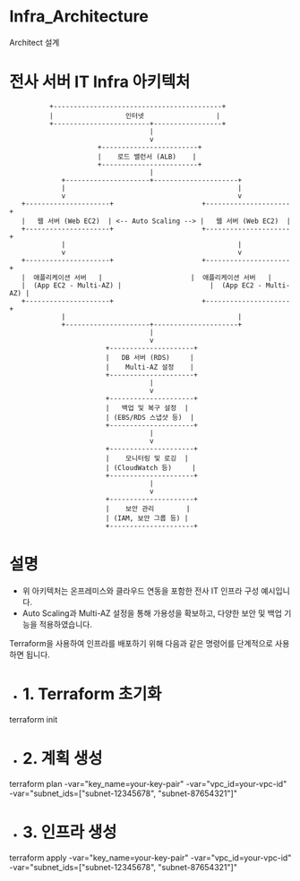 # Infra_Architecture
Architect 설계

# 전사 서버 IT Infra 아키텍처

```
          +------------------------------------------+
          |                  인터넷                  |
          +------------------------+-----------------+
                                   |
                                   v
                      +------------------------+
                      |    로드 밸런서 (ALB)    |
                      +------------------------+
                                   |
             +---------------------+---------------------+
             |                                           |
             v                                           v
   +---------------------+                      +---------------------+
   |   웹 서버 (Web EC2)  | <-- Auto Scaling --> |   웹 서버 (Web EC2)  |
   +---------------------+                      +---------------------+
             |                                           |
             v                                           v
   +---------------------+                      +---------------------+
   |  애플리케이션 서버   |                      |  애플리케이션 서버   |
   |  (App EC2 - Multi-AZ) |                      |  (App EC2 - Multi-AZ) |
   +---------------------+                      +---------------------+
             |                                           |
             +---------------------+---------------------+
                                   |
                                   v
                        +---------------------+
                        |   DB 서버 (RDS)     |
                        |    Multi-AZ 설정    |
                        +---------------------+
                                   |
                                   v
                        +---------------------+
                        |   백업 및 복구 설정  |
                        | (EBS/RDS 스냅샷 등)  |
                        +---------------------+
                                   |
                                   v
                        +---------------------+
                        |    모니터링 및 로깅  |
                        | (CloudWatch 등)     |
                        +---------------------+
                                   |
                                   v
                        +---------------------+
                        |    보안 관리        |
                        | (IAM, 보안 그룹 등) |
                        +---------------------+
```

# 설명
- 위 아키텍처는 온프레미스와 클라우드 연동을 포함한 전사 IT 인프라 구성 예시입니다.
- Auto Scaling과 Multi-AZ 설정을 통해 가용성을 확보하고, 다양한 보안 및 백업 기능을 적용하였습니다.

Terraform을 사용하여 인프라를 배포하기 위해 다음과 같은 명령어를 단계적으로 사용하면 됩니다.

- # 1. Terraform 초기화

terraform init

- # 2. 계획 생성

terraform plan -var="key_name=your-key-pair" -var="vpc_id=your-vpc-id" -var="subnet_ids=[\"subnet-12345678\", \"subnet-87654321\"]"

- # 3. 인프라 생성

terraform apply -var="key_name=your-key-pair" -var="vpc_id=your-vpc-id" -var="subnet_ids=[\"subnet-12345678\", \"subnet-87654321\"]"
